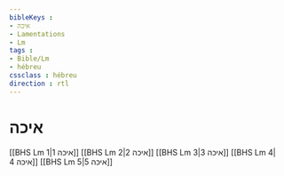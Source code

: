 ```yaml
---
bibleKeys : 
- איכה
- Lamentations
- Lm
tags : 
- Bible/Lm
- hébreu
cssclass : hébreu
direction : rtl
---
```


# איכה

[[BHS Lm 1|איכה 1]]
[[BHS Lm 2|איכה 2]]
[[BHS Lm 3|איכה 3]]
[[BHS Lm 4|איכה 4]]
[[BHS Lm 5|איכה 5]]
